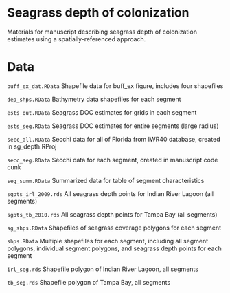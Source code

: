 # Seagrass depth of colonization

Materials for manuscript describing seagrass depth of colonization estimates using a spatially-referenced approach.

# Data

`buff_ex_dat.RData` Shapefile data for buff_ex figure, includes four shapefiles

`dep_shps.RData` Bathymetry data shapefiles for each segment

`ests_out.RData` Seagrass DOC estimates for grids in each segment

`ests_seg.RData` Seagrass DOC estimates for entire segments (large radius)

`secc_all.RData` Secchi data for all of Florida from IWR40 database, created in sg_depth.RProj

`secc_seg.RData` Secchi data for each segment, created in manuscript code cunk

`seg_summ.RData` Summarized data for table of segment characteristics

`sgpts_irl_2009.rds` All seagrass depth points for Indian River Lagoon (all segments)

`sgpts_tb_2010.rds` All seagrass depth points for Tampa Bay (all segments)

`sg_shps.RData` Shapefiles of seagrass coverage polygons for each segment

`shps.RData` Multiple shapefiles for each segment, including all segment polygons, individual segment polygons, and seagrass depth points for each segment

`irl_seg.rds` Shapefile polygon of Indian River Lagoon, all segments

`tb_seg.rds` Shapefile polygon of Tampa Bay, all segments
